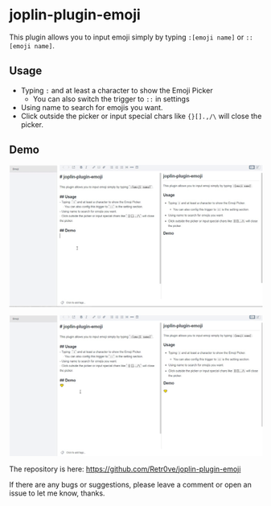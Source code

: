 # joplin-plugin-emoji

This plugin allows you to input emoji simply by typing `:[emoji name]` or `::[emoji name]`.

## Usage

- Typing `:` and at least a character to show the Emoji Picker
  - You can also switch the trigger to `::` in settings
- Using name to search for emojis you want.
- Click outside the picker or input special chars like `{}[].,/\` will close the picker.

## Demo

![demo1.gif](doc/trigger.gif)

![demo2.gif](doc/trigger1.gif)



The repository is here: https://github.com/Retr0ve/joplin-plugin-emoji

If there are any bugs or suggestions, please leave a comment or open an issue to let me know, thanks.
